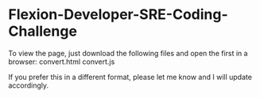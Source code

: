 # Flexion-Developer-SRE-Coding-Challenge

To view the page, just download the following files and open the first in a browser:
  convert.html
  convert.js
  
If you prefer this in a different format, please let me know and I will update accordingly.
